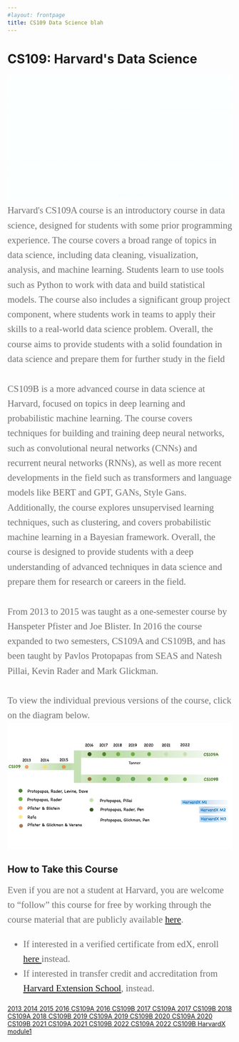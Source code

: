 ```yaml
---
#layout: frontpage
title: CS109 Data Science blah
---
```


# CS109: Harvard's Data Science
<center> 
<img src="figures/Tree.gif">
</center> 

<div style="font-family:Karla; font-size:1.3rem; color:#707070;line-height:1.6;"> Harvard's CS109A course is an introductory course in data science, designed for students with some prior programming experience. The course covers a broad range of topics in data science, including data cleaning, visualization, analysis, and machine learning. Students learn to use tools such as Python to work with data and build statistical models. The course also includes a significant group project component, where students work in teams to apply their skills to a real-world data science problem. Overall, the course aims to provide students with a solid foundation in data science and prepare them for further study in the field<br/><br/>CS109B is a more advanced course in data science at Harvard, focused on topics in deep learning and probabilistic machine learning. The course  covers techniques for building and training deep neural networks, such as convolutional neural networks (CNNs) and recurrent neural networks (RNNs), as well as more recent developments in the field such as transformers and language models like BERT and GPT, GANs, Style Gans. Additionally, the course  explores unsupervised learning techniques, such as clustering, and covers probabilistic machine learning in a Bayesian framework. Overall, the course is  designed to provide students with a deep understanding of advanced techniques in data science and prepare them for research or careers in the field.
<br/><br/>
From 2013 to 2015 was taught as a one-semester course by Hanspeter Pfister and Joe Blister.  In 2016 the course expanded to two semesters, CS109A and CS109B, and has been taught by Pavlos Protopapas from SEAS and Natesh Pillai, Kevin Rader and Mark Glickman.  
<br> <br>
To view the individual previous versions of the course, click on the diagram below.
</div>
<img src="figures/Timeline.png" usemap="#image_map">

<map name="image-map">
    <area target="" alt="" title="" href="https://learning.edx.org/course/course-v1:HarvardX+CS109x+1T2022/home" coords="399,239,492" shape="circle">
</map>




## How to Take this Course
<div style="font-family:Karla; font-size:1.3rem; color:#707070;line-height:1.6;"> 
  Even if you are not a student at Harvard, you are welcome to “follow” this course for free by working through the course material  that are publicly available <a href="">here</a>.  
<ul  style="font-family:Karla; font-size:1.3rem; color:#707070;line-height:1.6;"> 
<li  style="font-family:Karla; font-size:1.3rem; color:#707070;line-height:1.6;"> If interested in a verified certificate from edX, enroll <a href="https://www.edx.org/course/introduction-to-data-science-with-python">here </a> instead.</li>
<li style="font-family:Karla; font-size:1.3rem; color:#707070;line-height:1.6;">If interested in transfer credit and accreditation from <a href="https://courses.dce.harvard.edu"> Harvard Extension School</a>, instead.  </li> 
</ul>
</div>
<a href='pages/2013.md'> 2013 </a> 
<a href='pages/2014.md'> 2014 </a> 
<a href='pages/2015.md'> 2015 </a> 
<a href='pages/2016A.md'> 2016 CS109A </a> 
<a href='pages/2016B.md'> 2016 CS109B </a> 
<a href='https://harvard-iacs.github.io/2017-CS109A/'> 2017 CS109A </a> 
<a href='https://harvard-iacs.github.io/2017-CS109B/'> 2017 CS109B </a> 
<a href='https://harvard-iacs.github.io/2018-CS109A/'> 2018 CS109A </a> 
<a href='https://harvard-iacs.github.io/2018-CS109B/'> 2018 CS109B </a> 
<a href='https://harvard-iacs.github.io/2019-CS109A/'> 2019 CS109A </a> 
<a href='https://harvard-iacs.github.io/2019-CS109B/'> 2019 CS109B </a> 
<a href='https://harvard-iacs.github.io/2020-CS109A/'> 2020 CS109A </a> 
<a href='https://harvard-iacs.github.io/2020-CS109B/'> 2020 CS109B </a> 
<a href='https://harvard-iacs.github.io/2021-CS109A/'> 2021 CS109A </a> 
<a href='https://harvard-iacs.github.io/2021-CS109B/'> 2021 CS109B </a> 
<a href='https://harvard-iacs.github.io/2022-CS109A/'> 2022 CS109A </a> 
<a href='https://harvard-iacs.github.io/2022-CS109B/'> 2022 CS109B </a> 
<a href="https://learning.edx.org/course/course-v1:HarvardX+CS109x+1T2022/home"> HarvardX module1 </a>





